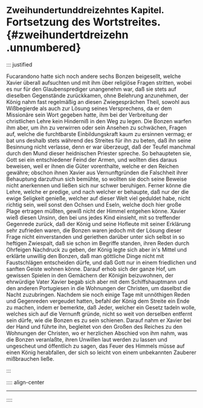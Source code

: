 # <small>Zweihundertunddreizehntes Kapitel. </small><br />Fortsetzung des Wortstreites.{#zweihundertdreizehn .unnumbered}

::: justified

Fucarandono hatte sich noch andere sechs Bonzen beigesellt, welche Xavier
überall aufsuchten und mit ihm über religiöse Fragen stritten, wobei es nur für
den Glaubensprediger unangenehm war, daß sie stets auf dieselben Gegenstände
zurückkamen, ohne Belehrung anzunehmen, der König nahm fast regelmäßig an diesen
Zwiegesprächen Theil, sowohl aus Wißbegierde als auch zur Lösung seines
Versprechens, da er dem Missionäre sein Wort gegeben hatte, ihm bei der
Verbreitung der christlichen Lehre kein Hinderniß in den Weg zu legen. Die
Bonzen warfen ihm aber, um ihn zu verwirren oder sein Ansehen zu schwächen,
Fragen auf, welche die furchtbarste Einbildungskraft kaum zu ersinnen vermag; er
bat uns deshalb stets während des Streites für ihn zu beten, daß ihn seine
Besinnung nicht verlasse, denn er war überzeugt, daß der Teufel manchmal durch
den Mund dieser heidnischen Priester spreche. So behaupteten sie, Gott sei ein
entschiedener Feind der Armen, und wollten dies daraus beweisen, weil er ihnen
die Güter vorenthalte, welche er den Reichen gewähre; obschon ihnen Xavier aus
Vernunftgründen die Falschheit ihrer Behauptung darzuthun sich bemühte, so
wollten sie doch seine Beweise nicht anerkennen und ließen sich nur schwer
beruhigen. Ferner könne die Lehre, welche er predige, und nach welcher er
behaupte, daß nur der die ewige Seligkeit genieße, welcher auf dieser Welt viel
geduldet habe, nicht richtig sein, weil sonst den Ochsen und Eseln, welche doch
hier große Plage ertragen müßten, gewiß nicht der Himmel entgehen könne. Xavier
wieß diesen Unsinn, den bei uns jedes Kind einsieht, mit so treffender Gegenrede
zurück, daß der König und seine Hofleute mit seiner Erklärung sehr zufrieden
waren, die Bonzen waren jedoch mit der Lösung dieser Frage nicht einverstanden
und geriethen darüber unter sich selbst in so heftigen Zwiespalt, daß sie schon
im Begriffe standen, ihren Reden durch Ohrfeigen Nachdruck zu geben, der König
legte sich aber in's Mittel und erklärte unwillig den Bonzen, daß man göttliche
Dinge nicht mit Faustschlägen entscheiden dürfe, und daß Gott nur in einem
friedlichen und sanften Geiste wohnen könne. Darauf erhob sich der ganze Hof, um
gewissen Spielen in den Gemächern der Königin beizuwohnen, der ehrwürdige Vater
Xavier begab sich aber mit dem Schiffshauptmann und den anderen Portugiesen in
die Wohnungen der Christen, um daselbst die Nacht zuzubringen. Nachdem sie noch
einige Tage mit unnöthigen Reden und Gegenreden vergeudet hatten, befahl der
König dem Streite ein Ende zu machen, indem er bemerkte, daß Jeder, welcher ein
Gesetz tadeln wolle, welches sich auf die Vernunft gründe, nicht so weit von
derselben entfernt sein dürfe, wie die Bonzen es zu sein schienen. Darauf nahm
er Xavier bei der Hand und führte ihn, begleitet von den Großen des Reiches zu
den Wohnungen der Christen, wo er herzlichen Abschied von ihm nahm, was die
Bonzen veranlaßte, ihren Unwillen laut werden zu lassen und ungescheut und
öffentlich zu sagen, das Feuer des Himmels müsse auf einen König herabfallen,
der sich so leicht von einem unbekannten Zauberer mißbrauchen ließe. 

:::

:::: align-center
****
::::
